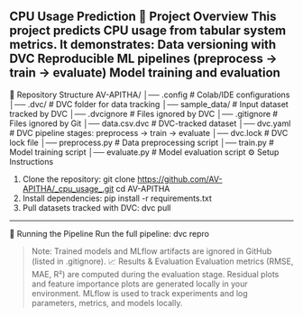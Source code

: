 
CPU Usage Prediction
📌 Project Overview
This project predicts CPU usage from tabular system metrics. It demonstrates:
Data versioning with DVC
Reproducible ML pipelines (preprocess → train → evaluate)
Model training and evaluation
---
📂 Repository Structure
AV-APITHA/
│── .config                  # Colab/IDE configurations
│── .dvc/                     # DVC folder for data tracking
│── sample_data/              # Input dataset tracked by DVC
│── .dvcignore                # Files ignored by DVC
│── .gitignore                # Files ignored by Git
│── data.csv.dvc              # DVC-tracked dataset
│── dvc.yaml                  # DVC pipeline stages: preprocess → train → evaluate
│── dvc.lock                  # DVC lock file
│── preprocess.py             # Data preprocessing script
│── train.py                  # Model training script
│── evaluate.py               # Model evaluation script
⚙ Setup Instructions

1. Clone the repository:
git clone https://github.com/AV-APITHA/_cpu_usage_.git
cd AV-APITHA
2. Install dependencies:
pip install -r requirements.txt
3. Pull datasets tracked with DVC:
dvc pull
---
🚀 Running the Pipeline
Run the full pipeline:
dvc repro
> Note: Trained models and MLflow artifacts are ignored in GitHub (listed in .gitignore).
📈 Results & Evaluation
Evaluation metrics (RMSE, MAE, R²) are computed during the evaluation stage.
Residual plots and feature importance plots are generated locally in your environment.
MLflow is used to track experiments and log parameters, metrics, and models locally.

